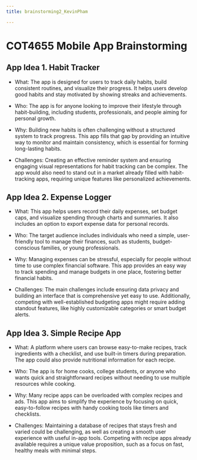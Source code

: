 ```yaml
---
title: brainstorming2_KevinPham

---
```


COT4655 Mobile App Brainstorming
==

## App Idea 1. Habit Tracker

* What: The app is designed for users to track daily habits, build consistent routines, and visualize their progress. It helps users develop good habits and stay motivated by showing streaks and achievements.

* Who: The app is for anyone looking to improve their lifestyle through habit-building, including students, professionals, and people aiming for personal growth.

* Why: Building new habits is often challenging without a structured system to track progress. This app fills that gap by providing an intuitive way to monitor and maintain consistency, which is essential for forming long-lasting habits.

* Challenges: Creating an effective reminder system and ensuring engaging visual representations for habit tracking can be complex. The app would also need to stand out in a market already filled with habit-tracking apps, requiring unique features like personalized achievements.

## App Idea 2. Expense Logger
 
* What: This app helps users record their daily expenses, set budget caps, and visualize spending through charts and summaries. It also includes an option to export expense data for personal records.

* Who: The target audience includes individuals who need a simple, user-friendly tool to manage their finances, such as students, budget-conscious families, or young professionals.

* Why: Managing expenses can be stressful, especially for people without time to use complex financial software. This app provides an easy way to track spending and manage budgets in one place, fostering better financial habits.

* Challenges: The main challenges include ensuring data privacy and building an interface that is comprehensive yet easy to use. Additionally, competing with well-established budgeting apps might require adding standout features, like highly customizable categories or smart budget alerts.

## App Idea 3. Simple Recipe App
* What: A platform where users can browse easy-to-make recipes, track ingredients with a checklist, and use built-in timers during preparation. The app could also provide nutritional information for each recipe.

* Who: The app is for home cooks, college students, or anyone who wants quick and straightforward recipes without needing to use multiple resources while cooking.

* Why: Many recipe apps can be overloaded with complex recipes and ads. This app aims to simplify the experience by focusing on quick, easy-to-follow recipes with handy cooking tools like timers and checklists.

* Challenges: Maintaining a database of recipes that stays fresh and varied could be challenging, as well as creating a smooth user experience with useful in-app tools. Competing with recipe apps already available requires a unique value proposition, such as a focus on fast, healthy meals with minimal steps.